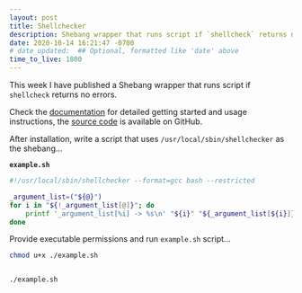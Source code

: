 ```yaml
---
layout: post
title: Shellchecker
description: Shebang wrapper that runs script if `shellcheck` returns no errors
date: 2020-10-14 16:21:47 -0700
# date_updated:  ## Optional, formatted like 'date' above
time_to_live: 1800
---
```




This week I have published a Shebang wrapper that runs script if `shellcheck` returns no errors.


Check the [documentation][documentation__shellchecker] for detailed getting started and usage instructions, the [source code][source__shellchecker] is available on GitHub.


After installation, write a script that uses `/usr/local/sbin/shellchecker` as the shebang...


**`example.sh`**


```Bash
#!/usr/local/sbin/shellchecker --format=gcc bash --restricted

_argument_list=("${@}")
for i in "${!_argument_list[@]}"; do
    printf '_argument_list[%i] -> %s\n' "${i}" "${_argument_list[${i}]}"
done
```


Provide executable permissions and run `example.sh` script...


```Bash
chmod u+x ./example.sh


./example.sh
```



[documentation__shellchecker]: https://github.com/vim-utilities/shellchecker/blob/main/.github/README.md "Repository documentation"

[source__shellchecker]: https://github.com/paranoid-linux/shellchecker "Repository source code"


